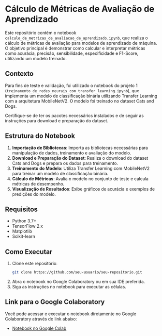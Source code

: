 # Cálculo de Métricas de Avaliação de Aprendizado

Este repositório contém o notebook `calculo_de_metricas_de_avaliacao_de_aprendizado.ipynb`, que realiza o cálculo de métricas de avaliação para modelos de aprendizado de máquina. O objetivo principal é demonstrar como calcular e interpretar métricas como acurácia, precisão, sensibilidade, especificidade e F1-Score, utilizando um modelo treinado.

## Contexto

Para fins de teste e validação, foi utilizado o notebook do projeto 1 (`treinamento_de_redes_neurais_com_transfer_learning.ipynb`), que implementa um modelo de classificação binária utilizando Transfer Learning com a arquitetura MobileNetV2. O modelo foi treinado no dataset Cats and Dogs.


Certifique-se de ter os pacotes necessários instalados e de seguir as instruções para download e preparação do dataset.

## Estrutura do Notebook

1. **Importação de Bibliotecas**: Importa as bibliotecas necessárias para manipulação de dados, treinamento e avaliação do modelo.
2. **Download e Preparação do Dataset**: Realiza o download do dataset Cats and Dogs e prepara os dados para treinamento.
3. **Treinamento do Modelo**: Utiliza Transfer Learning com MobileNetV2 para treinar um modelo de classificação binária.
4. **Cálculo de Métricas**: Avalia o modelo no conjunto de teste e calcula métricas de desempenho.
5. **Visualização de Resultados**: Exibe gráficos de acurácia e exemplos de predições do modelo.

## Requisitos

- Python 3.7+
- TensorFlow 2.x
- Matplotlib
- Scikit-learn

## Como Executar

1. Clone este repositório:
    ```bash
    git clone https://github.com/seu-usuario/seu-repositorio.git
    ```
2. Abra o notebook no Google Colaboratory ou em sua IDE preferida.
3. Siga as instruções no notebook para executar as células.


## Link para o Google Colaboratory

Você pode acessar e executar o notebook diretamente no Google Colaboratory através do link abaixo:

- [Notebook no Google Colab](https://colab.research.google.com/drive/1LOiDONOByEhQSrFF5ptlAhOlBblJssgL?usp=sharing)